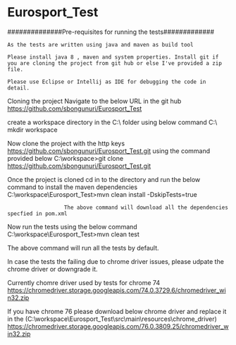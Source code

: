 # Eurosport_Test

##############Pre-requisites for running the tests#############
           
	As the tests are written using java and maven as build tool
	 
	Please install java 8 , maven and system properties. Install git if you are cloning the project from git hub or else I've provided a zip file.
	
	Please use Eclipse or Intellij as IDE for debugging the code in detail.
	
	 
	


Cloning the project
Navigate to the below URL in the git hub
https://github.com/sbongunuri/Eurosport_Test

create a workspace directory in the C:\ folder using below command
C:\ mkdir workspace

Now clone the project with the http keys https://github.com/sbongunuri/Eurosport_Test.git  using the command provided below
C:\workspace>git clone https://github.com/sbongunuri/Eurosport_Test.git

Once the project is cloned cd in to the directory and run the below command to install the maven dependencies
C:\workspace\Eurosport_Test>mvn clean install -DskipTests=true

                      The above command will download all the dependencies specfied in pom.xml

Now run the tests using the below command
C:\workspace\Eurosport_Test>mvn clean test

The above command will run all the tests by default.


In case the tests the failing due to chrome driver issues, please udpate the chrome driver or downgrade it.

Currently chomre driver used by tests for chrome 74
https://chromedriver.storage.googleapis.com/74.0.3729.6/chromedriver_win32.zip

If you have chrome 76 please download below chrome driver and replace it in the  (C:\workspace\Eurosport_Test\src\main\resources\chrome_driver)
https://chromedriver.storage.googleapis.com/76.0.3809.25/chromedriver_win32.zip

 
              
